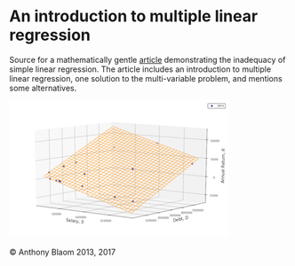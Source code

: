 # An introduction to multiple linear regression

Source for a mathematically gentle [article](multi.pdf) demonstrating the inadequacy of simple linear regression. The article includes an introduction to multiple linear regression, one solution to the multi-variable problem, and mentions some alternatives.

![Three-dimensional data on a plane](3d.png)

&copy; Anthony Blaom 2013, 2017
